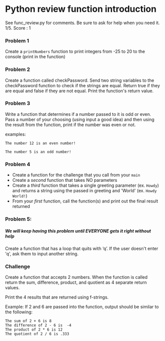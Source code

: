 # Python review function introduction
See func_review.py for comments. Be sure to ask for help when you need it. 1/5. Score : 1
### Problem 1
Create a ```printNumbers``` function to print integers from -25 to 20 to the console (print in the function)

### Problem 2
Create a function called checkPassword. Send two string variables to the checkPassword function to check if the strings are equal. Return true if they are equal and false if they are not equal. Print the function's return value.

### Problem 3
Write a function that determines if a number passed to it is odd or even. Pass a number of your choosing (using input a good idea) and then using the result from the function, print if the number was even or not.

examples:
```
The number 12 is an even number!

The number 5 is an odd number!
```
### Problem 4
* Create a function for the challenge that you call from your ```main``` 
* Create a *second* function that takes NO parameters 
* Create a *third* function that takes a single greeting parameter (ex. ```Howdy```) and returns a string using the passed in greeting and 'World' (ex. ```Howdy World!```)
* From your *first* function, call the function(s) and print out the final result returned

### Problem 5:
##### We will keep having this problem until EVERYONE gets it right without help
Create a function that has a loop that quits with ‘q’. If the user doesn't enter 'q', ask them to input another string.

### Challenge
Create a function that accepts 2 numbers. When the function is called return the sum, difference, product, and quotient as 4 separate return values. 

Print the 4 results that are returned using f-strings.

Example: If 2 and 6 are passed into the function, output should be similar to the following:

```
The sum of 2 + 6 is 8
The difference of 2 - 6 is  -4
The product of 2 * 6 is 12
The quotient of 2 / 6 is .333
```



